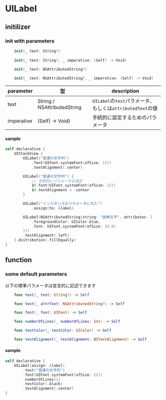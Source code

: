 # UILabel

## initilizer

### init with parameters

```swift
    init(_ text: String?)
        
    init(_ text: String?, _ imperative: (Self) -> Void)

    init(_ text: NSAttributedString?)
    
    init(_ text: NSAttributedString?, _ imperative: (Self) -> Void)
```

|  parameter | 型 | description |
| ---- | ---- | ---- |
| text | String / NSAttributedString | `UILabel`の`text`パラメータ、もしくは`attributedText`の値 |
| imperative | (Self) -> Void) | 手続的に設定するためのパラメータ |

#### sample

```swift
self.declarative {
    UIStackView {
        UILabel("普通の文字列")
            .font(UIFont.systemFont(ofSize: 12))
            .textAlignment(.center)

        UILabel("普通の文字列") {
            // 手続的にパラメータを設定
            $0.font(UIFont.systemFont(ofSize: 12))
            $0.textAlignment = .center
        }

        UILabel("インスタンスのパラメータに代入")
            .assign(to: &label)

        UILabel(NSAttributedString(string: "装飾文字", attributes: [
            .foregroundColor: UIColor.blue,
            .font: UIFont.systemFont(ofSize: 24.0)
        ]))
        .textAlignment(.left)
    }.distribution(.fillEqually)
}
```

## function

### some default parameters

以下の標準パラメータは宣言的に記述できます

```swift
    func text(_ text: String?) -> Self

    func text(_ attrText: NSAttributedString?) -> Self

    func font(_ font: UIFont) -> Self

    func numberOfLines(_ numberOfLines: Int) -> Self

    func textColor(_ textColor: UIColor) -> Self

    func textAlignment(_ textAlignment: NSTextAlignment) -> Self
```

#### sample

```swift
self.declarative {
    UILabel(assign: &label)
        .text("普通の文字列")
        .font(UIFont.systemFont(ofSize: 12))
        .numberOfLines(1)
        .textColor(.black)
        .textAlignment(.center)
}
```